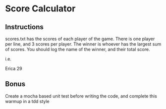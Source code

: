 # Score Calculator

## Instructions
scores.txt has the scores of each player of the game. There is one player
per line, and 3 scores per player. The winner is whoever has the largest
sum of scores.  You should log the name of the winner, and their total
score. 

i.e.

Erica 29

## Bonus
Create a mocha based unit test before writing the code, and complete this
warmup in a tdd style
